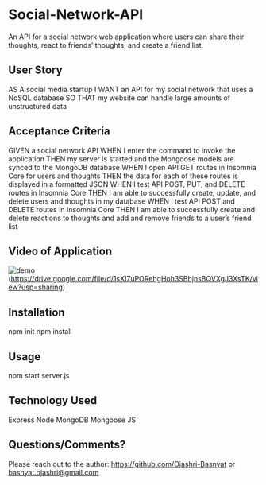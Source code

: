 # Social-Network-API
An API for a social network web application where users can share their thoughts, react to friends’ thoughts, and create a friend list.


## User Story 
AS A social media startup
I WANT an API for my social network that uses a NoSQL database
SO THAT my website can handle large amounts of unstructured data

## Acceptance Criteria
GIVEN a social network API
WHEN I enter the command to invoke the application
THEN my server is started and the Mongoose models are synced to the MongoDB database
WHEN I open API GET routes in Insomnia Core for users and thoughts
THEN the data for each of these routes is displayed in a formatted JSON
WHEN I test API POST, PUT, and DELETE routes in Insomnia Core
THEN I am able to successfully create, update, and delete users and thoughts in my database
WHEN I test API POST and DELETE routes in Insomnia Core
THEN I am able to successfully create and delete reactions to thoughts and add and remove friends to a user’s friend list

## Video of Application
![demo](.assets/demoscreenshot.png)
(https://drive.google.com/file/d/1sXI7uPORehgHoh3SBhjnsBQVXgJ3XsTK/view?usp=sharing)

## Installation
npm init
npm install

## Usage
npm start server.js

## Technology Used
Express
Node
MongoDB
Mongoose
JS

## Questions/Comments?
Please reach out to the author: https://github.com/Ojashri-Basnyat or basnyat.ojashri@gmail.com 